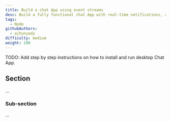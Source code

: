 ```yaml
---
title: Build a chat App using event streams
desc: Build a fully functional chat App with real-time notifications, and online/offline status indicator using Fluvio durable data streams.
tags:
  - Node
githubAuthors:
  - ajhunyady  
difficulty: medium
weight: 100
---
```


TODO: Add step by step instructions on how to install and run desktop Chat App.

## Section
...

### Sub-section
...